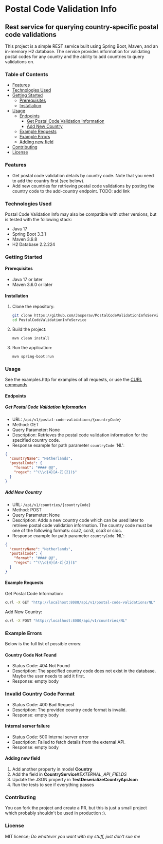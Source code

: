 # Postal Code Validation Info

## Rest service for querying country-specific postal code validations

This project is a simple REST service built using Spring Boot, Maven, and an in-memory H2 database.
The service provides information for validating postal codes for any country and the ability to add countries to query
validations on.

### Table of Contents

- [Features](#features)
- [Technologies Used](#technologies-used)
- [Getting Started](#getting-started)
    - [Prerequisites](#prerequisites)
    - [Installation](#installation)
- [Usage](#usage)
    - [Endpoints](#endpoints)
        - [Get Postal Code Validation Information](#get-postal-code-validation-information)
        - [Add New Country](#add-new-country)
    - [Example Requests](#example-requests)
    - [Example Errors](#example-errors)
    - [Adding new field](#adding-new-field)
- [Contributing](#contributing)
- [License](#license)

### Features

- Get postal code validation details by country code. Note that you need to add the country first (see below).
- Add new countries for retrieving postal code validations by posting the country code to the add-country endpoint.
  TODO: add link

### Technologies Used

Postal Code Validation Info may also be compatible with other versions, but is tested with the following stack:

- Java 17
- Spring Boot 3.3.1
- Maven 3.9.8
- H2 Database 2.2.224

### Getting Started

#### Prerequisites

- Java 17 or later
- Maven 3.6.0 or later

#### Installation

1. Clone the repository:
    ```sh
    git clone https://github.com/Jasperav/PostalCodeValidationInfoService.git
    cd PostalCodeValidationInfoService
    ```

2. Build the project:
    ```sh
    mvn clean install
    ```

3. Run the application:
    ```sh
    mvn spring-boot:run
    ```

### Usage

See the examples.http for examples of all requests, or use the [CURL commands](#example-requests)

#### Endpoints

##### Get Postal Code Validation Information

- URL: `/api/v1/postal-code-validations/{countryCode}`
- Method: GET
- Query Parameter: None
- Description: Retrieves the postal code validation information for the specified country code.
- Response example for path parameter `countryCode` 'NL':

```json
{
  "countryName": "Netherlands",
  "postalCode": {
    "format": "#### @@",
    "regex": "^(\\d{4}[A-Z]{2})$"
  }
}
```

##### Add New Country

- URL: `/api/v1/countries/{countryCode}`
- Method: POST
- Query Parameter: None
- Description: Adds a new country code which can be used later to retrieve postal code validation information. The country code must be one of the following formats: cca2, ccn3, cca3 or cioc.
- Response example for path parameter `countryCode` 'NL':

```json
{
  "countryName": "Netherlands",
  "postalCode": {
    "format": "#### @@",
    "regex": "^(\\d{4}[A-Z]{2})$"
  }
}
```

#### Example Requests

Get Postal Code Information:

```sh
curl -X GET "http://localhost:8080/api/v1/postal-code-validations/NL"
```

Add New Country:

```sh
curl -X POST "http://localhost:8080/api/v1/countries/NL"
```

### Example Errors

Below is the full list of possible errors:

#### Country Code Not Found

- Status Code: 404 Not Found
- Description: The specified country code does not exist in the database. Maybe the user needs to add it first.
- Response: empty body

### Invalid Country Code Format

- Status Code: 400 Bad Request
- Description: The provided country code format is invalid.
- Response: empty body

#### Internal server failure

- Status Code: 500 Internal server error
- Description: Failed to fetch details from the external API.
- Response: empty body

#### Adding new field
1. Add another property in model **Country**
2. Add the field in **CountryService**#_EXTERNAL_API_FIELDS_
3. Update the JSON property in **TestDeserializeCountryApiJson**
4. Run the tests to see if everything passes

### Contributing

You can fork the project and create a PR, but this is just a small project which probably shouldn't be used in
production :).

### License

MIT licence; _Do whatever you want with my stuff, just don't sue me_

